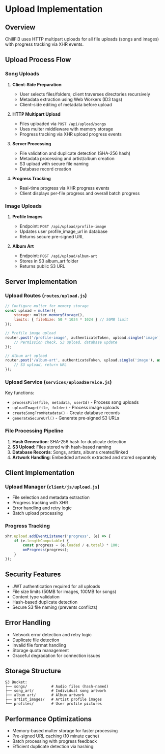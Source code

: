 # Upload Implementation

## Overview
ChillFi3 uses HTTP multipart uploads for all file uploads (songs and images) with progress tracking via XHR events.

## Upload Process Flow

### Song Uploads

1. **Client-Side Preparation**
   - User selects files/folders; client traverses directories recursively
   - Metadata extraction using Web Workers (ID3 tags)
   - Client-side editing of metadata before upload

2. **HTTP Multipart Upload**
   - Files uploaded via `POST /api/upload/songs`
   - Uses multer middleware with memory storage
   - Progress tracking via XHR upload progress events

3. **Server Processing**
   - File validation and duplicate detection (SHA-256 hash)
   - Metadata processing and artist/album creation
   - S3 upload with secure file naming
   - Database record creation

4. **Progress Tracking**
   - Real-time progress via XHR progress events
   - Client displays per-file progress and overall batch progress

### Image Uploads

1. **Profile Images**
   - Endpoint: `POST /api/upload/profile-image`
   - Updates user profile_image_url in database
   - Returns secure pre-signed URL

2. **Album Art**
   - Endpoint: `POST /api/upload/album-art`
   - Stores in S3 album_art folder
   - Returns public S3 URL

## Server Implementation

### Upload Routes (`routes/upload.js`)

```javascript
// Configure multer for memory storage
const upload = multer({ 
    storage: multer.memoryStorage(),
    limits: { fileSize: 50 * 1024 * 1024 } // 50MB limit
});

// Profile image upload
router.post('/profile-image', authenticateToken, upload.single('image'), async (req, res) => {
    // Permission check, S3 upload, database update
});

// Album art upload  
router.post('/album-art', authenticateToken, upload.single('image'), async (req, res) => {
    // S3 upload, return URL
});
```

### Upload Service (`services/uploadService.js`)

Key functions:
- `processFile(file, metadata, userId)` - Process song uploads
- `uploadImage(file, folder)` - Process image uploads
- `createSongFromMetadata()` - Create database records
- `generateSecureUrl()` - Generate pre-signed S3 URLs

### File Processing Pipeline

1. **Hash Generation**: SHA-256 hash for duplicate detection
2. **S3 Upload**: Files stored with hash-based naming
3. **Database Records**: Songs, artists, albums created/linked
4. **Artwork Handling**: Embedded artwork extracted and stored separately

## Client Implementation

### Upload Manager (`client/js/upload.js`)

- File selection and metadata extraction
- Progress tracking with XHR
- Error handling and retry logic
- Batch upload processing

### Progress Tracking

```javascript
xhr.upload.addEventListener('progress', (e) => {
    if (e.lengthComputable) {
        const progress = (e.loaded / e.total) * 100;
        onProgress(progress);
    }
});
```

## Security Features

- JWT authentication required for all uploads
- File size limits (50MB for images, 100MB for songs)
- Content type validation
- Hash-based duplicate detection
- Secure S3 file naming (prevents conflicts)

## Error Handling

- Network error detection and retry logic
- Duplicate file detection
- Invalid file format handling
- Storage quota management
- Graceful degradation for connection issues

## Storage Structure

```
S3 Bucket:
├── songs/           # Audio files (hash-named)
├── song_art/        # Individual song artwork  
├── album_art/       # Album artwork
├── artist_images/   # Artist profile images
└── profiles/        # User profile pictures
```

## Performance Optimizations

- Memory-based multer storage for faster processing
- Pre-signed URL caching (10 minute cache)
- Batch processing with progress feedback
- Efficient duplicate detection via hashing